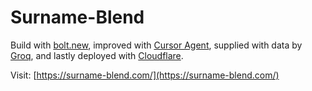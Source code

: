 # Surname-Blend

Build with [bolt.new](https://bolt.new/), improved with [Cursor Agent](https://docs.cursor.com/chat/agent),
supplied with data by [Groq](https://console.groq.com/docs/overview),
and lastly deployed with [Cloudflare](https://surname-blend.pages.dev/).

Visit: [https://surname-blend.com/](https://surname-blend.com/)
